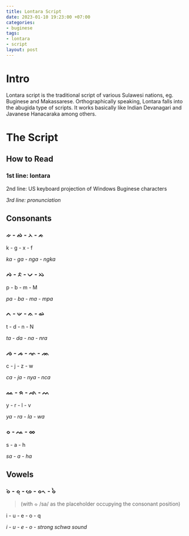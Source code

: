 ```yaml
---
title: Lontara Script
date: 2023-01-10 19:23:00 +07:00
categories:
- buginese
tags:
- lontara
- script
layout: post
---
```


# Intro

Lontara script is the traditional script of various Sulawesi nations, eg. Buginese and Makassarese. Orthographically speaking, Lontara falls into the abugida type of scripts. It works basically like Indian Devanagari and Javanese Hanacaraka among others.

# The Script

## How to Read

### 1st line: lontara

2nd line: US keyboard projection of Windows Buginese characters

*3rd line: pronunciation*

## Consonants

### ᨀ - ᨁ - ᨂ - ᨃ

k - g - x - f

*ka - ga - nga - ngka*

### ᨄ - ᨅ - ᨆ - ᨇ

p - b - m - M

*pa - ba - ma - mpa*

### ᨈ - ᨉ - ᨊ - ᨋ

t - d - n - N

*ta - da - na - nra*

### ᨌ - ᨍ - ᨎ - ᨏ

c - j - z - w

*ca - ja - nya - nca*

### ᨐ - ᨑ - ᨒ - ᨓ

y - r - l - v

*ya - ra - la - wa*

### ᨔ - ᨕ - ᨖ

s - a - h

*sa - a - ha*

## Vowels

### ᨔᨗ - ᨔᨘ - ᨔᨙ - ᨔᨚ - ᨔᨛ
> (with ᨔ /sa/ as the placeholder occupying the consonant position)

i - u - e - o - q

*i - u - e - o - strong schwa sound*